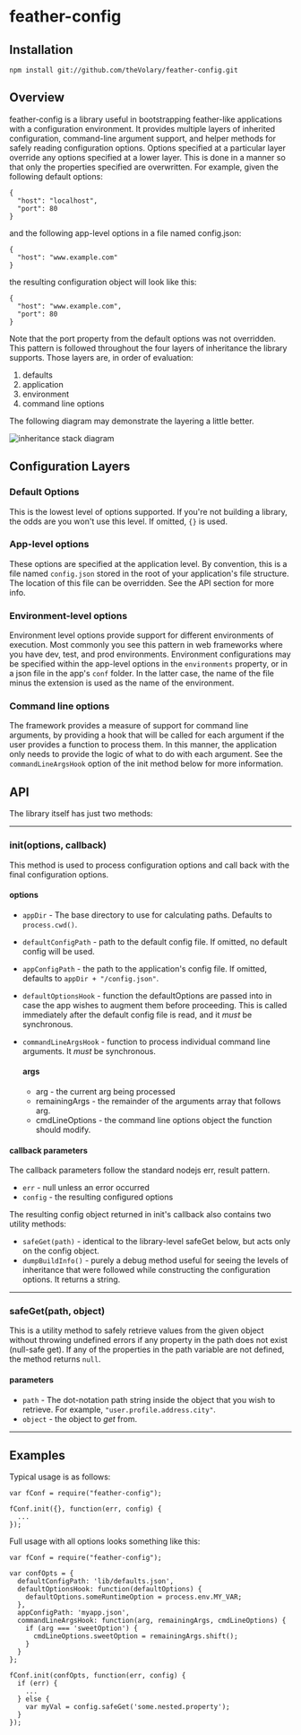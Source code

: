 # feather-config

## Installation
`npm install git://github.com/theVolary/feather-config.git`

## Overview
feather-config is a library useful in bootstrapping feather-like applications with a configuration environment.  It provides multiple layers of inherited configuration, command-line argument support, and helper methods for safely reading configuration options.  Options specified at a particular layer override any options specified at a lower layer.  This is done in a manner so that only the properties specified are overwritten.  For example, given the following default options:

    {
      "host": "localhost",
      "port": 80
    }
and the following app-level options in a file named config.json:

    {
      "host": "www.example.com"
    }
the resulting configuration object will look like this:

    {
      "host": "www.example.com",
      "port": 80
    }
Note that the port property from the default options was not overridden.  This pattern is followed throughout the four layers of inheritance the library supports.  Those layers are, in order of evaluation:

1.  defaults
2.  application
3.  environment
4.  command line options

The following diagram may demonstrate the layering a little better.

![inheritance stack diagram](https://github.com/skrenek/feather-config/raw/master/docs/inheritance_stack.png)

## Configuration Layers

### Default Options
This is the lowest level of options supported.  If you're not building a library, the odds are you won't use this level.  If omitted, `{}` is used.

### App-level options
These options are specified at the application level.  By convention, this is a file named `config.json` stored in the root of your application's file structure.  The location of this file can be overridden.  See the API section for more info.

### Environment-level options
Environment level options provide support for different environments of execution.  Most commonly you see this pattern in web frameworks where you have dev, test, and prod environments.  Environment configurations may be specified within the app-level options in the `environments` property, or in a json file in the app's `conf` folder.  In the latter case, the name of the file minus the extension is used as the name of the environment.

### Command line options
The framework provides a measure of support for command line arguments, by providing a hook that will be called for each argument if the user provides a function to process them.  In this manner, the application only needs to provide the logic of what to do with each argument.  See the `commandLineArgsHook` option of the init method below for more information.

## API
The library itself has just two methods:

----

### init(options, callback)
  This method is used to process configuration options and call back with the final configuration options.
  
#### options
  
* `appDir` - The base directory to use for calculating paths.  Defaults to `process.cwd()`.
* `defaultConfigPath` - path to the default config file.  If omitted, no default config will be used.
* `appConfigPath` - the path to the application's config file.  If omitted, defaults to `appDir + "/config.json"`.
* `defaultOptionsHook` - function the defaultOptions are passed into in case the app wishes to augment them before proceeding.  This is called immediately after the default config file is read, and it _must_ be synchronous.
* `commandLineArgsHook` - function to process individual command line arguments.  It _must_ be synchronous. 

  #### args
  * arg - the current arg being processed
  * remainingArgs - the remainder of the arguments array that follows arg.
  * cmdLineOptions - the command line options object the function should modify.
    
#### callback parameters 
  
  The callback parameters follow the standard nodejs err, result pattern.
  
  * `err` - null unless an error occurred
  * `config` - the resulting configured options
  
The resulting config object returned in init's callback also contains two utility methods:

* `safeGet(path)` - identical to the library-level safeGet below, but acts only on the config object.
* `dumpBuildInfo()` - purely a debug method useful for seeing the levels of inheritance that were followed while constructing the configuration options.  It returns a string.

----

### safeGet(path, object)
This is a utility method to safely retrieve values from the given object without throwing undefined errors if any property in the path does not exist (null-safe get).  If any of the properties in the path variable are not defined, the method returns `null`.

#### parameters
* `path` - The dot-notation path string inside the object that you wish to retrieve.  For example, `"user.profile.address.city"`.
* `object` - the object to _get_ from.

----

## Examples
Typical usage is as follows:

    var fConf = require("feather-config");
    
    fConf.init({}, function(err, config) {
      ...
    });
    
Full usage with all options looks something like this:

    var fConf = require("feather-config");
    
    var confOpts = {
      defaultConfigPath: 'lib/defaults.json',
      defaultOptionsHook: function(defaultOptions) {
        defaultOptions.someRuntimeOption = process.env.MY_VAR;
      },
      appConfigPath: 'myapp.json',
      commandLineArgsHook: function(arg, remainingArgs, cmdLineOptions) {
        if (arg === 'sweetOption') {
          cmdLineOptions.sweetOption = remainingArgs.shift();
        }
      }
    };
    
    fConf.init(confOpts, function(err, config) {
      if (err) {
        ...
      } else {
        var myVal = config.safeGet('some.nested.property');
      }
    });